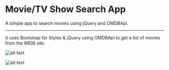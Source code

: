 # Movie/TV Show Search App
A simple app to search movies using jQuery and OMDBApi.

---------------------------------------------------------

It uses Bootstrap for Styles & jQuery using OMDBApi to get a list of movies from the IMDB site.


![alt text](https://i.imgur.com/0YWN3GH.jpg)

![alt text](https://i.imgur.com/P0ePdBm.png)
